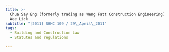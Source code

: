 ```yaml
---
title: >-
  Chua Say Eng (formerly trading as Weng Fatt Construction Engineering) v Lee
  Wee Lick
subtitle: "[2011] SGHC 109 / 29\_April\_2011"
tags:
  - Building and Construction Law
  - Statutes and regulations

---
```


